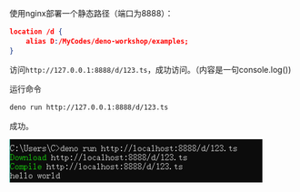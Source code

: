 使用nginx部署一个静态路径（端口为8888）：

``` JSON
location /d {
    alias D:/MyCodes/deno-workshop/examples;
}
```

访问`http://127.0.0.1:8888/d/123.ts`，成功访问。（内容是一句console.log())

运行命令

```BASH
deno run http://127.0.0.1:8888/d/123.ts
```

成功。

![image-20200518165815157](attachments/image-20200518165815157.png)